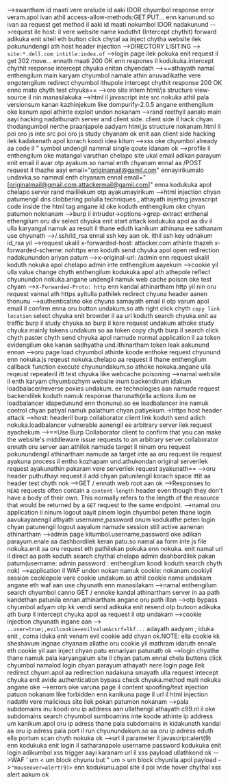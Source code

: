 -->swantham id maati vere oralude id aaki IDOR chyumbol response error veram.apol ivan athil access-allow-methods:GET.PUT... enn kanunund.so ivan aa request get method il aaki id maati nokumbol IDOR nadakunund
-->request ile host: il vere website name koduthit (Intercept chythit) forward adikuka enit siteil eth button click chytal aa inject chytha website ilek pokunundengil ath host header injection
-->DIRECTORY LISITING --> `site:*.dell.com intitle:index.of`
-->login page ilek pokuka enit request il get 302 move... ennath maati 200 OK enn respones il kodukuka.intercept chythit response intercept chyuka enitan chyendath
-->==athayath namal enthengilum main karyam chyumbol namale athin anuvadikathe vere engotengilum redirect chyumbol ithupole intercept chythit response 200 OK enno mato chyth test chyuka==
-->oro site intem html/js structure view-source il nin manasilakuka
-->html il javascript inte src nokuka athil pala versionsum kanan kazhinjekum like dompurify-2.0.5 angane enthengilum oke kanum apol athinte exploit undon nokanam
-->rand reethyil aanalo main aayi hacking nadathunath server and client side. client side il hack chyan thodangumbol nerthe praanjapole aadyam html,js structure nokanam.html il poi oro js inte src poi oro js study chyanam ok enit aan client side hacking ilek kadakenath apol korach koodi idea kitum
-->xss oke chyumbol already aa code il " symbol undengil nammal single qoute idanam ok
-->profile il enthengilum oke matangal varuthan chelapo site ukal email adikan parayum enit email il avar otp ayakum.so namal enth chyanam ennal aa /POST request il thazhe aayi email="originamail@gamil.com"  ennayirikumalo undavka.so nammal enth chyanam ennal  email="[originalmail@gmail.com,attackermail@gamil.com]" enna kodukuka apol chelapo server rand maililekum otp ayakumayirikum
-->html injection chyan patumengil dns clobbering polulla techniques , athayath injertng javascript code inside the html tag angane id oke koduth enthengilum oke chyan patumon noknanam
-->burp il intruder->options->grep-extract enthenal ethengilum oru div select chyuka enit start attack kodukuka apol aa div il ulla karyangal namuk aa result il thane eduth kanikum athinana ee sathanam use chyunath
-->/.ssh/id_rsa  ennal ssh key aan ok. ithil ssh key udnakum id_rsa yil
-->request ukalil    x-forwarded-host: attacker.com athinte thazeh x-forwarded-scheme: nohttps  enn koduth send chyuka apol open redirection nadakunundon ariyan patum
-->x-original-url: /admin enn request ukalil koduth nokuka apol chelapo admin inte enthengilum aayekum
-->cookie yil ulla value change chyth enthengilum kodukuka apol ath athepole reflect chyunundon nokuka.angane undengil namuk web cache poison oke test chyam
-->`X-Forwarded-Proto: http`  enn kandal athinartham http yil nin oru request vannal ath https ayitulla pathilek redirect chyuna header aanen thonunu
-->authenticatino oke chyuna samayath email il otp varum apol email il confirm enna oru button undakum.so ath right click chyth `copy link location` select chyuka enit browder il aa url koduth search chyuka.enit aa traffic burp il study chyuka.so burp il kore request undakum athoke study chyuka mainly tokens undakum so aa token copy chyth burp il search click chyth paster chyth send chyuka apol namude normal application il aa token evidengilum oke kanan sadhyatha und.ithinartham token leak aakunund ennan
-->oru page load chyumbol athinte koode enthoke request chyunund enn nokuka.js reqeust nokuka.chelapo aa request il thane enthengilum callback function execute chyunundakum.so athoke nokuka.angane ulla reqeust repeateril itt test chyuka like webcache poisoning
-->namal website il enth karyam chyumbozhym website inum backendinum idakum loadbalacer/reverse poxies undakum. ee technologies aan namude request backendilek koduth namuk response tharunath(ella actions ilum ee loadbalancer idapedunund enn thonunu).so ee loadbalancer ine namuk control chyan patiyal namuk palathum chyan patiyekum.->https host header attack
-->host: headeril burp collaborator client link koduth send adich nokuka.loadbalancer vulnerable aanengil ee arbitrary server ilek request ayachekum
-->==Use Burp Collaborator client to confirm that you can make the website's middleware issue requests to an arbitrary server.collaborator ennath oru server aan.athilek namude target il ninum oru request pokunundengil athinartham namude aa target inte aa oru request ile request ayakuna process il entho kozhapam und.athukondan original serverilek request ayakunathin pakaram vere serverilek request ayakunath==
-->oru header puthuthayi request il add chyan patunilengil korach space ittit aa header test chyth nok
-->GET /  ennath web root aan ok
-->Responses to `HEAD` requests often contain a `content-length` header even though they don't have a body of their own. This normally refers to the length of the resource that would be returned by a `GET` request to the same endpoint.
-->namal oru application il ninum logout aayit pinem login chyumbol peten thane login aavukayanengil athyath username,password onum kodukathe peten login chyan patunengil logout aayalum namude session still active aanenan athinartham
-->admin page kitumbol.username,password oke adikan parayum.enale aa dashbordilek keran patu.so namal aa form inte js file nokuka.enit aa oru request eth pathilekan pokuka enn nokuka. enit namal url il direct aa path koduth search chythal chelapo admin dashbordilek pakan patum(username: admin password : enthengilum koodi koduth search chyth nok)
-->application il WAF undon nokan namuk cookie: nokanam.cookiyil session cookiepole vere cookie undakum.so athil cookie name undakam angane eth waf aan use chyunath enn manasilakam
-->namal enthengilum search chyumbol canno GET /  ennoke kandal athinartham server in aa path kandethan patunila ennan.athinartham angane oru path illan
-->otp bypass chyumbol adyam otp kk vendi send adikuka enit resend otp butoon adikuka ath burp il intercept chyuka apol aa request il otp undakam
-->cookie injection chyunath ingane aan --> `..user=true;,evilcookie=evilvalue&csrf=lkf...`  adayath aadyam ; iduka enit , coma iduka enit venam evil cookie add chyan ok.NOTE: ella cookie kk sheshavum ingnae chyanam allathe oru cookie yil mathram idaruth ennale eth cookie yil aan inject chyan patu ennariyan patunath ok
-->login chyathe thane namuk pala karyangalum site il chyan patum.ennal chela buttons click chyumbol namalod login chyan parayum athayath nere login page ilek redirect chyum.apol aa redirection nadakuna smayath ulla request intecept chyuka enit avide authentication bypass check chyuka.method mati nokuka angane oke
-->errors oke varuna page il content spoofing/text injection patuon nokanam like forbidden enn kanikuna page il url il html injection nadathi vere malicious site ilek pokan patumon nokanam
-->pala subdomains inu koodi oru ip address aan ullathengil athayath c99.nl il oke subdomains search chyumbol sumboamins inte koode athinte ip address um kanikum.apol oru ip adress thane pala subdomains in kidakunath kandal aa oru ip adress pala port il run chyunundakum.so aa oru ip adress eduth ella portum scan chyth nokuka ok
-->url il parameter il javascript:alert(9) enn kodukuka enit login il satharanapole username password kodukuka enit login adikumbol xss trigger aayi karanam url il xss payload ullathkond ok
-->WAF ' um < um block chyunu but " um > um block chyunila.apol payload ->`"mouseover=alert(9)>`  enn kodukunu.apol site il poi ivide hover chythal xss alert aakum ok